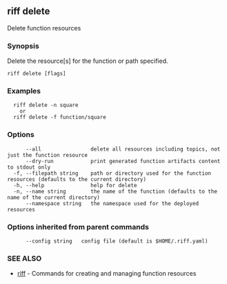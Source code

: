 ## riff delete

Delete function resources

### Synopsis


Delete the resource[s] for the function or path specified.

```
riff delete [flags]
```

### Examples

```
  riff delete -n square
    or
  riff delete -f function/square
```

### Options

```
      --all                delete all resources including topics, not just the function resource
      --dry-run            print generated function artifacts content to stdout only
  -f, --filepath string    path or directory used for the function resources (defaults to the current directory)
  -h, --help               help for delete
  -n, --name string        the name of the function (defaults to the name of the current directory)
      --namespace string   the namespace used for the deployed resources
```

### Options inherited from parent commands

```
      --config string   config file (default is $HOME/.riff.yaml)
```

### SEE ALSO
* [riff](riff.md)	 - Commands for creating and managing function resources


